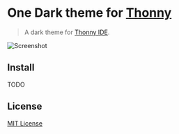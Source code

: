 # One Dark theme for [Thonny](https://thonny.org)

> A dark theme for [Thonny IDE](https://thonny.org).

![Screenshot](./screenshot.png)

## Install

TODO


## License

[MIT License](./LICENSE)
